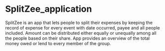 # SplitZee_application
SplitZee is an app that lets people to split their expenses by keeping the record of expense for every event with date occurred, payee and all people included. Amount can be distributed either equally or unequally among all the people based on their share. App provides an overview of the total money owed or lend to every member of the group. 
